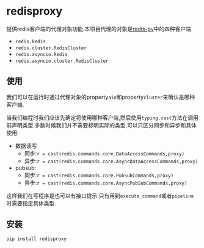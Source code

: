 # redisproxy

提供redis客户端的代理对象功能.本项目代理的对象是[redis-py](https://github.com/redis/redis-py)中的四种客户端

+ `redis.Redis`
+ `redis.cluster.RedisCluster`
+ `redis.asyncio.Redis`
+ `redis.asyncio.cluster.RedisCluster`

## 使用

我们可以在运行时通过代理对象的property`aio`和property`cluster`来确认是哪种客户端.

当我们编程时我们应该先确定将使用哪种客户端,然后使用`typing.cast`方法在调用前声明类型.多数时候我们并不需要标明实际的类型,可以只区分同步和异步和具体使用:

+ 数据读写
    + 同步:`r = cast(redis.commands.core.DataAccessCommands,proxy)`
    + 异步:`r = cast(redis.commands.core.AsyncDataAccessCommands,proxy)`
+ pubsub:
    + 同步:`r = cast(redis.commands.core.PubSubCommands,proxy)`
    + 异步:`r = cast(redis.commands.core.AsyncPubSubCommands,proxy)`

这样我们在写程序是也可以有接口提示.只有用到`execute_command`或者`pipeline`时需要指定具体类型.

## 安装

```bash
pip install redisproxy
```
